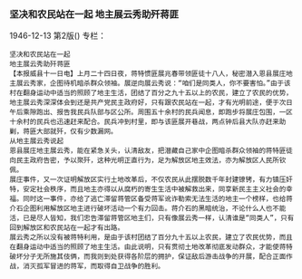 ### 坚决和农民站在一起  地主展云秀助歼蒋匪

1946-12-13
第2版()
专栏：

    坚决和农民站在一起
    地主展云秀助歼蒋匪
    【本报威县十一日电】上月二十四日夜，蒋特惯匪展兆春带领匪徒十八人，秘密潜入恩县展庄地主展云秀家，企图待机暗杀群众领袖。展逆向展云秀说：“咱们是同类人，你不要害怕。”由于该村在翻身运动中适当的照顾了地主生活，团结了百分之九十五以上的农民，建立了农民的优势，地主展云秀深深体会到还是共产党民主政府好，只有跟农民站在一起，才有光明前途，便于次日午后乘隙跑出、报告我民兵队部与区公所。周围五十余村的民兵闻息，即跑步将展庄包围，一区十余村的民兵也迅速赶来配合。民兵冲到村里，即与该匪展开巷战，两点钟后县大队亦赶来助剿，蒋匪大部就歼，仅有少数漏网。
    从地主展云秀说起
    恩县展庄地主展云秀，能在紧急关头，认清敌友，把潜藏自己家中企图暗杀群众领袖的蒋特匪徒向民主政府告密，予以聚歼，这种光明正直行为，足为解放区地主效法，亦为解放区人民所钦佩。
    展庄事件，又一次证明解放区实行土地改革后，不仅农民从此摆脱数千年封建镣铐，有力镇压奸特，安定社会秩序，而且地主亦得以从腐朽的寄生生活中被解救出来，同享新民主主义社会的幸福。同时这一事件，亦给了逃亡滞留蒋管区备受蒋军讹诈勒索无法生活的地主一个榜样，也给蒋介石企图利用解放区地主进行破坏活动一个有力回击。蒋介石的黑暗统治，不论什么人也不能活，已是尽人皆知，我们忠告滞留蒋管区地主们，只有像展云秀一样，认清谁是“同类人”，只有回到解放区和农民站在一起才有出路。
    展云秀之所以没有被蒋特利用，是由于该村团结了百分九十五以上农民，建立了农民优势，而且在翻身运动中适当的照顾了地主生活。由此说明，只有贯彻土地改革彻底发动群众，才能使蒋特破坏分子无所施其伎俩，而我则到处获得各阶层的拥护，保证敌后游击战争的开展，配合正面作战，消灭孤军冒进的蒋军，而取得自卫战争的胜利。
